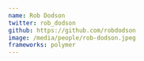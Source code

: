 ```yaml
---
name: Rob Dodson
twitter: rob_dodson
github: https://github.com/robdodson
image: /media/people/rob-dodson.jpeg
frameworks: polymer
---
```

